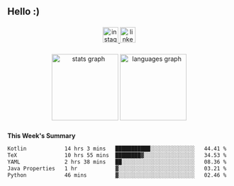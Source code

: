 <h2 align="left">Hello :)</h2>

###

<div align="center">
  <a href="https://www.instagram.com/sebi.klaus/" target="_blank">
    <img src="https://img.shields.io/static/v1?message=Instagram&logo=instagram&label=&color=E4405F&logoColor=white&labelColor=&style=for-the-badge" height="35" alt="instagram logo"  />
  </a>
  <a href="https://www.linkedin.com/in/sebastian-klaus-3aa64720b/" target="_blank">
    <img src="https://img.shields.io/static/v1?message=LinkedIn&logo=linkedin&label=&color=0077B5&logoColor=white&labelColor=&style=for-the-badge" height="35" alt="linkedin logo"  />
  </a>
</div>

###

<div align="center">
  <img src="https://github-readme-stats.vercel.app/api?username=IYourSunshineI&hide_title=false&hide_rank=false&show_icons=true&include_all_commits=true&count_private=true&disable_animations=false&theme=dracula&locale=en&hide_border=false&order=1" height="150" alt="stats graph"  />
  <img src="https://github-readme-stats.vercel.app/api/top-langs?username=IYourSunshineI&locale=en&hide_title=false&layout=compact&card_width=320&langs_count=5&theme=dracula&hide_border=false&order=2" height="150" alt="languages graph"  />
</div>

###

**This Week's Summary**
<!--START_SECTION:waka-->

```txt
Kotlin            14 hrs 3 mins   ███████████░░░░░░░░░░░░░░   44.41 %
TeX               10 hrs 55 mins  ████████▓░░░░░░░░░░░░░░░░   34.53 %
YAML              2 hrs 38 mins   ██░░░░░░░░░░░░░░░░░░░░░░░   08.36 %
Java Properties   1 hr            ▓░░░░░░░░░░░░░░░░░░░░░░░░   03.21 %
Python            46 mins         ▓░░░░░░░░░░░░░░░░░░░░░░░░   02.46 %
```

<!--END_SECTION:waka-->
